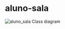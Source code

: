 # aluno-sala
![aluno_sala Class diagram](https://user-images.githubusercontent.com/95223420/178559558-155dcf49-1579-46a3-a2e9-9dddf6b96dfb.png)
